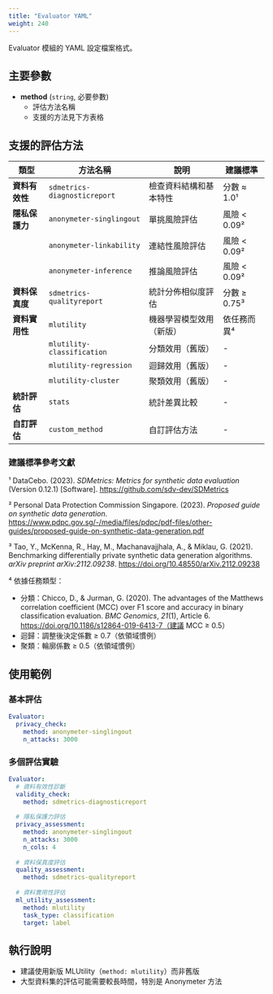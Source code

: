 ```yaml
---
title: "Evaluator YAML"
weight: 240
---
```


Evaluator 模組的 YAML 設定檔案格式。

## 主要參數

- **method** (`string`, 必要參數)
  - 評估方法名稱
  - 支援的方法見下方表格

## 支援的評估方法

| 類型 | 方法名稱 | 說明 | 建議標準 |
|------|---------|------|----------|
| **資料有效性** | `sdmetrics-diagnosticreport` | 檢查資料結構和基本特性 | 分數 ≈ 1.0¹ |
| **隱私保護力** | `anonymeter-singlingout` | 單挑風險評估 | 風險 < 0.09² |
| | `anonymeter-linkability` | 連結性風險評估 | 風險 < 0.09² |
| | `anonymeter-inference` | 推論風險評估 | 風險 < 0.09² |
| **資料保真度** | `sdmetrics-qualityreport` | 統計分佈相似度評估 | 分數 ≥ 0.75³ |
| **資料實用性** | `mlutility` | 機器學習模型效用（新版） | 依任務而異⁴ |
| | `mlutility-classification` | 分類效用（舊版） | - |
| | `mlutility-regression` | 迴歸效用（舊版） | - |
| | `mlutility-cluster` | 聚類效用（舊版） | - |
| **統計評估** | `stats` | 統計差異比較 | - |
| **自訂評估** | `custom_method` | 自訂評估方法 | - |

### 建議標準參考文獻

¹ DataCebo. (2023). *SDMetrics: Metrics for synthetic data evaluation* (Version 0.12.1) [Software]. https://github.com/sdv-dev/SDMetrics

² Personal Data Protection Commission Singapore. (2023). *Proposed guide on synthetic data generation*. https://www.pdpc.gov.sg/-/media/files/pdpc/pdf-files/other-guides/proposed-guide-on-synthetic-data-generation.pdf

³ Tao, Y., McKenna, R., Hay, M., Machanavajjhala, A., & Miklau, G. (2021). Benchmarking differentially private synthetic data generation algorithms. *arXiv preprint arXiv:2112.09238*. https://doi.org/10.48550/arXiv.2112.09238

⁴ 依據任務類型：
- 分類：Chicco, D., & Jurman, G. (2020). The advantages of the Matthews correlation coefficient (MCC) over F1 score and accuracy in binary classification evaluation. *BMC Genomics*, *21*(1), Article 6. https://doi.org/10.1186/s12864-019-6413-7（建議 MCC ≥ 0.5）
- 迴歸：調整後決定係數 ≥ 0.7（依領域慣例）
- 聚類：輪廓係數 ≥ 0.5（依領域慣例）

## 使用範例

### 基本評估

```yaml
Evaluator:
  privacy_check:
    method: anonymeter-singlingout
    n_attacks: 3000
```

### 多個評估實驗

```yaml
Evaluator:
  # 資料有效性診斷
  validity_check:
    method: sdmetrics-diagnosticreport
    
  # 隱私保護力評估
  privacy_assessment:
    method: anonymeter-singlingout
    n_attacks: 3000
    n_cols: 4
    
  # 資料保真度評估
  quality_assessment:
    method: sdmetrics-qualityreport
    
  # 資料實用性評估
  ml_utility_assessment:
    method: mlutility
    task_type: classification
    target: label
```

## 執行說明

- 建議使用新版 MLUtility（`method: mlutility`）而非舊版
- 大型資料集的評估可能需要較長時間，特別是 Anonymeter 方法